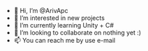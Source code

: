 - 👋 Hi, I’m @ArivApc
- 👀 I’m interested in new projects
- 🌱 I’m currently learning Unity + C#
- 💞️ I’m looking to collaborate on nothing yet :)
- 📫 You can reach me by use e-mail

<!---
ArivApc/ArivApc is a ✨ special ✨ repository because its `README.md` (this file) appears on your GitHub profile.
You can click the Preview link to take a look at your changes.
--->
